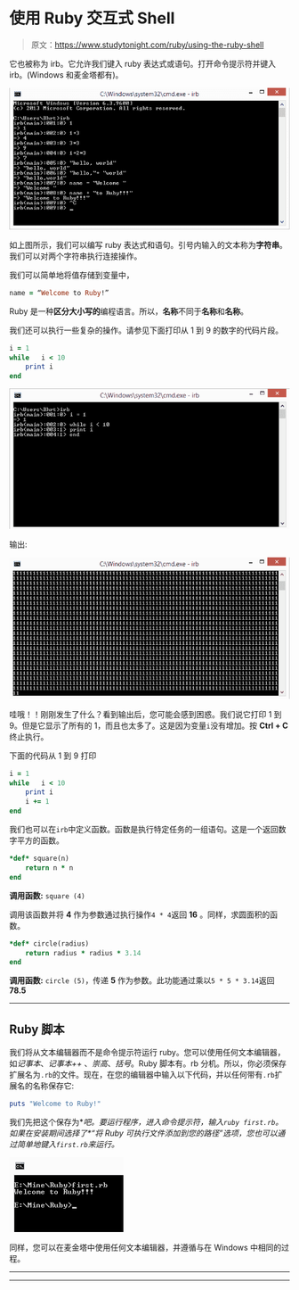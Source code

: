 # 使用 Ruby 交互式 Shell

> 原文：<https://www.studytonight.com/ruby/using-the-ruby-shell>

它也被称为 irb。它允许我们键入 ruby 表达式或语句。打开命令提示符并键入 irb。(Windows 和麦金塔都有)。

![Using Ruby Shell Command](img/b06998cb7a234efd75683f525f235488.png)

如上图所示，我们可以编写 ruby 表达式和语句。引号内输入的文本称为**字符串**。我们可以对两个字符串执行连接操作。

我们可以简单地将值存储到变量中，

```rb
name = “Welcome to Ruby!”
```

Ruby 是一种**区分大小写的**编程语言。所以，**名称**不同于**名称**和**名称**。

我们还可以执行一些复杂的操作。请参见下面打印从 1 到 9 的数字的代码片段。

```rb
i = 1
while 	i < 10
	print i
end
```

![Wrong Example](img/d39d8d80f514d3a2fe90518c84b9ced9.png)

输出:

![Wrong Output](img/9d7185f4412ebd0ce4eb8f5bb0beac12.png)

哇哦！！刚刚发生了什么？看到输出后，您可能会感到困惑。我们说它打印 1 到 9。但是它显示了所有的 1，而且也太多了。这是因为变量`i`没有增加。按 **Ctrl + C** 终止执行。

下面的代码从 1 到 9 打印

```rb
i = 1
while 	i < 10
	print i
	i += 1
end
```

我们也可以在`irb`中定义函数。函数是执行特定任务的一组语句。这是一个返回数字平方的函数。

```rb
*def* square(n)
	return n * n
end
```

**调用函数:** `square (4)`

调用该函数并将 **4** 作为参数通过执行操作`4 * 4`返回 **16** 。同样，求圆面积的函数。

```rb
*def* circle(radius)
	return radius * radius * 3.14
end
```

**调用函数:** `circle (5)`，传递 **5** 作为参数。此功能通过乘以`5 * 5 * 3.14`返回 **78.5**

* * *

## Ruby 脚本

我们将从文本编辑器而不是命令提示符运行 ruby。您可以使用任何文本编辑器，如*记事本*、*记事本++* 、*崇高*、*括号*。Ruby 脚本有。rb 分机。所以，你必须保存扩展名为`.rb`的文件。现在，在您的编辑器中输入以下代码，并以任何带有`.rb`扩展名的名称保存它:

```rb
puts "Welcome to Ruby!"
```

我们先把这个保存为**吧。要运行程序，进入命令提示符，输入`ruby first.rb`。如果在安装期间选择了*“将 Ruby 可执行文件添加到您的路径”*选项，您也可以通过简单地键入`first.rb`来运行。**

![Using Ruby Shell Command](img/a8ea4e15eb0fed82625cae083bc7b063.png)

同样，您可以在麦金塔中使用任何文本编辑器，并遵循与在 Windows 中相同的过程。

* * *

* * *